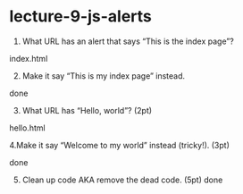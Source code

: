 # lecture-9-js-alerts 

1. What URL has an alert that says “This is the index page”?

index.html 

2. Make it say “This is my index page” instead. 

done

3. What URL has “Hello, world”?  (2pt)


hello.html

4.Make it say “Welcome to my world” instead (tricky!). (3pt)

done 


5. Clean up code AKA remove the dead code. (5pt)
done
